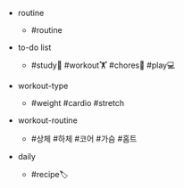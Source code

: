 
- routine
	- #routine 
- to-do list
	-  #study📓 #workout🏋️ #chores🧺 #play💻 
- workout-type
	- #weight #cardio #stretch
- workout-routine
	- #상체 #하체  #코어 #가슴 #홈트 

- daily
	- #recipe🏷️ 
